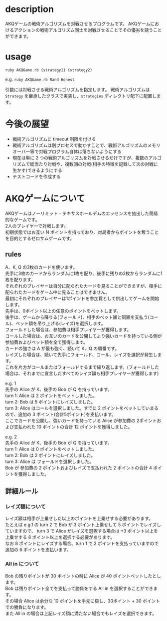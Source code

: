 # description
AKQゲームの戦術アルゴリズムを対戦させるプログラムです。
AKQゲームにおけるアクションの戦術アルゴリズム同士を対戦させることでその優劣を競うことができます。

# usage
`ruby AKQGame.rb {strategy1} {strategy2}`

e.g.  `ruby AKQGame.rb Rand Honest`

引数には対戦させる戦術アルゴリズムを指定します。
戦術アルゴリズムは `Strategy` を継承したクラスで実装し、`strategies` ディレクトリ配下に配置します。


# 今後の展望
* 戦術アルゴリズムに timeout 制限を付ける
* 戦術アルゴリズムは別プロセスで動かすことで、戦術アルゴリズムのメモリオーバー等で対戦プログラム自体は落ちないようにする
* 現在は単に 2 つの戦術アルゴリズムを対戦させるだけですが、複数のアルゴリズムで総当たり対戦や、複数回の対戦(相手の特徴を記録して次の対戦に生かす)できるようにする
* テストコードを作成する

# AKQゲームについて

AKQゲームはノーリミット・テキサスホールデムのエッセンスを抽出した簡易的なゲームです。  
2人のプレイヤーで対戦します。  
初期状態ではお互い N ポイントを持っており、対局者からポイントを奪うことを目的とするゼロサムゲームです。  

## rules
A、K, Q の3枚のカードを使います。  
先手に3枚のカードからランダムに1枚を配り、後手に残りの2枚からランダムに1枚を配ります。  
それぞれのプレイヤーは自分に配られたカードを見ることができますが、相手に配られたカードをゲーム中に見ることはできません。  
最初にそれぞれのプレイヤーは1ポイントを参加費として供出してゲームを開始します。  
先手は、0ポイント以上の任意のポイントをベットします。  
後手は、ゲームから降りる(フォールド)、相手のベット額と同額を支払う(コール)、ベット額を吊り上げる(レイズ)を選択します。  
フォールドした場合は、参加費は相手プレイヤーが獲得します。  
コールした場合は、お互いのカードを公開してより強いカードを持っている側が参加費およびベット額を全て獲得します。  
カードの強さは A が最も強く、続いて K、Q の順番です。  
レイズした場合は、続いて先手にフォールド、コール、レイズを選択が発生します。  
これを片方がコールまたはフォールドするまで繰り返します。(フォールドした場合は、それまでに宣言したすべてのレイズ額も相手プレイヤーが獲得します)  

e.g. 1  
先手の Alice が K、後手の Bob が Q を持っています。  
turn 1: Alice は 2 ポイントをベットしました。  
turn 2: Bob は 5 ポイントにレイズしました。  
turn 3: Alice はコールを選択しました。すでに 2 ポイントをベットしていまるので、追加の 3 ポイント(合計5ポイント)を支払います。  
ここでカードを公開し、強いカードを持っている Alice が参加費の 2ポイントおよび支払われた 10 ポイントの合計 12 ポイントを獲得しました。  

e.g. 2  
先手の Alice が K、後手の Bob が Q を持っています。  
turn 1: Alice は 0 ポイントをベットしました。  
turn 2: Bob は 2 ポイントにレイズしました。  
turn 3: Alice は フォールドを選択しました。  
Bob が 参加費の 2 ポイントおよびレイズで支払われた 2 ポイントの合計 4 ポイントを獲得しました。  


## 詳細ルール
### レイズ額について
レイズ額は相手が上乗せした以上のポイントを上乗せする必要があります。  
たとえば e.g.1 の turn 2 で Bob が 3 ポイント上乗せして 5 ポイントでレイズしていますので、
turn 3 で Alice がレイズを選択する場合は +3 ポイント以上を上乗せする 8 ポイント以上を選択する必要があります。  
なお 8 ポイントにレイズする場合、turn 1 で 2 ポイントを支払っていますので追加の 6 ポイントを支払います。  

### All in について
Bob の残りポイントが 30 ポイントの時に Alice が 40 ポイントベットしたとします。  
Bob は残りポイント全てを支払って勝負をする All in を選択することができます。  
その場合 Alice は余分な 10 ポイントを手元に戻し、30ポイント + 30 ポイントでの勝負になります。  
また All in の場合は上記レイズ額に満たない場合でもレイズを選択できます。  
